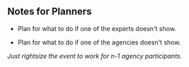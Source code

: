 


## Notes for Planners

* Plan for what to do if one of the experts doesn't show.  



* Plan for what to do if one of the agencies doesn't show.  

_Just rightsize the event to work for n-1 agency participants._





